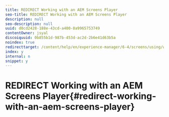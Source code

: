 ```yaml
---
title: REDIRECT Working with an AEM Screens Player
seo-title: REDIRECT Working with an AEM Screens Player
description: null
seo-description: null
uuid: d0cd2428-188e-43cd-a400-8a9965753749
contentOwner: jsyal
discoiquuid: 0b855b1d-987b-453d-ac2d-2b6e41d63b5a
noindex: true
redirecttarget: /content/help/en/experience-manager/6-4/screens/using/working-with-screens-player
index: y
internal: n
snippet: y
---
```


# REDIRECT Working with an AEM Screens Player{#redirect-working-with-an-aem-screens-player}

